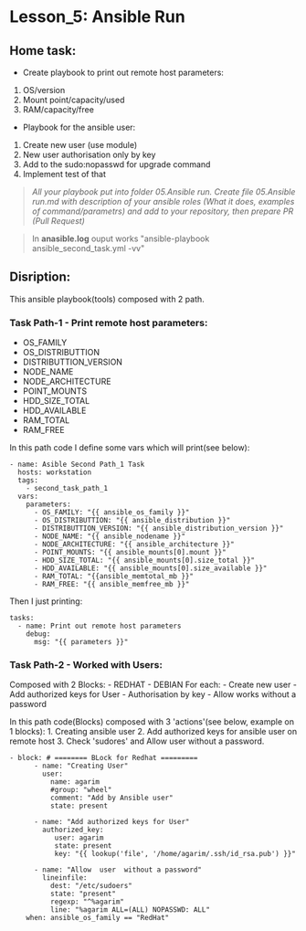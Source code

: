 # Lesson_5: Ansible Run

## Home task:
- Create playbook to print out remote host parameters:
 1. OS/version
 2. Mount point/capacity/used
 3. RAM/capacity/free
- Playbook for the ansible user:
 1. Create new user (use module)
 2. New user authorisation only by key
 3. Add to the sudo:nopasswd for upgrade command
 4. Implement test of that
 
> *All your playbook put into folder 05.Ansible run.*
> *Create file 05.Ansible run.md with description of your ansible roles (What it does, examples of command/parametrs) and add to your repository, then prepare PR (Pull Request)*

> In **anasible.log** ouput works  "ansible-playbook ansible_second_task.yml -vv"

## Disription:

This ansible playbook(tools) composed with 2 path.

### Task Path-1 - **Print remote host parameters:**
   - OS_FAMILY
   - OS_DISTRIBUTTION
   - DISTRIBUTTION_VERSION
   - NODE_NAME
   - NODE_ARCHITECTURE
   - POINT_MOUNTS
   - HDD_SIZE_TOTAL
   - HDD_AVAILABLE
   - RAM_TOTAL
   - RAM_FREE
   
   In this path code I define some vars which will print(see below):
```$yaml
- name: Asible Second Path_1 Task
  hosts: workstation
  tags:
    - second_task_path_1
  vars:
    parameters:
      - OS_FAMILY: "{{ ansible_os_family }}"
      - OS_DISTRIBUTTION: "{{ ansible_distribution }}"
      - DISTRIBUTTION_VERSION: "{{ ansible_distribution_version }}"
      - NODE_NAME: "{{ ansible_nodename }}"
      - NODE_ARCHITECTURE: "{{ ansible_architecture }}"
      - POINT_MOUNTS: "{{ ansible_mounts[0].mount }}"
      - HDD_SIZE_TOTAL: "{{ ansible_mounts[0].size_total }}"
      - HDD_AVAILABLE: "{{ ansible_mounts[0].size_available }}"
      - RAM_TOTAL: "{{ansible_memtotal_mb }}"
      - RAM_FREE: "{{ ansible_memfree_mb }}"
```
   Then I just printing:
```$yaml
tasks:
  - name: Print out remote host parameters
    debug:
      msg: "{{ parameters }}"
```

### Task Path-2 - **Worked with Users:**
  Composed with 2 Blocks:
       - REDHAT
       - DEBIAN 
  For each:
       - Create new user
       - Add authorized keys for User
       - Authorisation by key
       - Allow works without a password

In this path code(Blocks) composed with 3 'actions'(see below, example on 1 blocks):
    1. Creating ansible user
    2. Add authorized keys for ansible user on remote host
    3. Check 'sudores' and Allow user without a password.

```$yaml
- block: # ======== BLock for Redhat =========
      - name: "Creating User"
        user:
          name: agarim
          #group: "wheel"
          comment: "Add by Ansible user"
          state: present

      - name: "Add authorized keys for User"
        authorized_key:
           user: agarim
           state: present
           key: "{{ lookup('file', '/home/agarim/.ssh/id_rsa.pub') }}"

      - name: "Allow  user  without a password"
        lineinfile:
          dest: "/etc/sudoers"
          state: "present"
          regexp: "^%agarim"
          line: "%agarim ALL=(ALL) NOPASSWD: ALL"
    when: ansible_os_family == "RedHat"
```